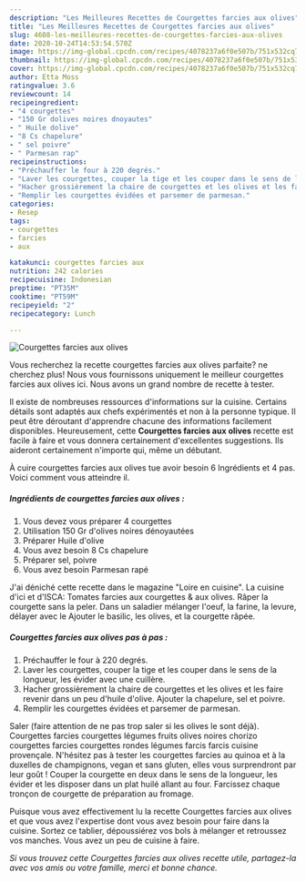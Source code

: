```yaml
---
description: "Les Meilleures Recettes de Courgettes farcies aux olives"
title: "Les Meilleures Recettes de Courgettes farcies aux olives"
slug: 4608-les-meilleures-recettes-de-courgettes-farcies-aux-olives
date: 2020-10-24T14:53:54.570Z
image: https://img-global.cpcdn.com/recipes/4078237a6f0e507b/751x532cq70/courgettes-farcies-aux-olives-photo-principale-de-la-recette.jpg
thumbnail: https://img-global.cpcdn.com/recipes/4078237a6f0e507b/751x532cq70/courgettes-farcies-aux-olives-photo-principale-de-la-recette.jpg
cover: https://img-global.cpcdn.com/recipes/4078237a6f0e507b/751x532cq70/courgettes-farcies-aux-olives-photo-principale-de-la-recette.jpg
author: Etta Moss
ratingvalue: 3.6
reviewcount: 14
recipeingredient:
- "4 courgettes"
- "150 Gr dolives noires dnoyautes"
- " Huile dolive"
- "8 Cs chapelure"
- " sel poivre"
- " Parmesan rap"
recipeinstructions:
- "Préchauffer le four à 220 degrés."
- "Laver les courgettes, couper la tige et les couper dans le sens de la longueur, les évider avec une cuillère."
- "Hacher grossièrement la chaire de courgettes et les olives et les faire revenir dans un peu d&#39;huile d&#39;olive. Ajouter la chapelure, sel et poivre."
- "Remplir les courgettes évidées et parsemer de parmesan."
categories:
- Resep
tags:
- courgettes
- farcies
- aux

katakunci: courgettes farcies aux 
nutrition: 242 calories
recipecuisine: Indonesian
preptime: "PT35M"
cooktime: "PT59M"
recipeyield: "2"
recipecategory: Lunch

---
```



![Courgettes farcies aux olives](https://img-global.cpcdn.com/recipes/4078237a6f0e507b/751x532cq70/courgettes-farcies-aux-olives-photo-principale-de-la-recette.jpg)

Vous recherchez la recette courgettes farcies aux olives parfaite? ne cherchez plus! Nous vous fournissons uniquement le meilleur courgettes farcies aux olives ici. Nous avons un grand nombre de recette à tester.

Il existe de nombreuses ressources d'informations sur la cuisine. Certains détails sont adaptés aux chefs expérimentés et non à la personne typique. Il peut être déroutant d'apprendre chacune des informations facilement disponibles. Heureusement, cette <strong> Courgettes farcies aux olives </strong> recette est facile à faire et vous donnera certainement d'excellentes suggestions. Ils aideront certainement n'importe qui, même un débutant.

<!--inarticleads1-->

À cuire courgettes farcies aux olives tue avoir besoin 6 Ingrédients et 4 pas. Voici comment vous atteindre il.

##### Ingrédients de courgettes farcies aux olives :

1. Vous devez vous préparer 4 courgettes
1. Utilisation 150 Gr d&#39;olives noires dénoyautées
1. Préparer  Huile d&#39;olive
1. Vous avez besoin 8 Cs chapelure
1. Préparer  sel, poivre
1. Vous avez besoin  Parmesan rapé


J&#39;ai déniché cette recette dans le magazine &#34;Loire en cuisine&#34;. La cuisine d&#39;ici et d&#39;ISCA: Tomates farcies aux courgettes &amp; aux olives. Râper la courgette sans la peler. Dans un saladier mélanger l&#39;oeuf, la farine, la levure, délayer avec le Ajouter le basilic, les olives, et la courgette râpée. 

<!--inarticleads2-->

##### Courgettes farcies aux olives pas à pas :

1. Préchauffer le four à 220 degrés.
1. Laver les courgettes, couper la tige et les couper dans le sens de la longueur, les évider avec une cuillère.
1. Hacher grossièrement la chaire de courgettes et les olives et les faire revenir dans un peu d&#39;huile d&#39;olive. Ajouter la chapelure, sel et poivre.
1. Remplir les courgettes évidées et parsemer de parmesan.


Saler (faire attention de ne pas trop saler si les olives le sont déjà). Courgettes farcies courgettes légumes fruits olives noires chorizo courgettes farcies courgettes rondes légumes farcis farcis cuisine provençale. N&#39;hésitez pas à tester les courgettes farcies au quinoa et à la duxelles de champignons, vegan et sans gluten, elles vous surprendront par leur goût ! Couper la courgette en deux dans le sens de la longueur, les évider et les disposer dans un plat huilé allant au four. Farcissez chaque tronçon de courgette de préparation au fromage. 

<!--inarticleads1-->

<p>
Puisque vous avez effectivement lu la recette Courgettes farcies aux olives et que vous avez l'expertise dont vous avez besoin pour faire dans la cuisine. Sortez ce tablier, dépoussiérez vos bols à mélanger et retroussez vos manches. Vous avez un peu de cuisine à faire.
</p>

<p>
<i>Si vous trouvez cette Courgettes farcies aux olives recette utile, partagez-la avec vos amis ou votre famille, merci et bonne chance.</i>
</p>

